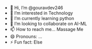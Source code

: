 - 👋 Hi, I’m @gouravdev246
- 👀 I’m interested in Technology 
- 🌱 I’m currently learning python 
- 💞️ I’m looking to collaborate on AI-ML
- 📫 How to reach me... Massage Me
- 😄 Pronouns: ...
- ⚡ Fun fact: Else 

<!---
gouravdev246/gouravdev246 is a ✨ special ✨ repository because its `README.md` (this file) appears on your GitHub profile.
You can click the Preview link to take a look at your changes.
--->
